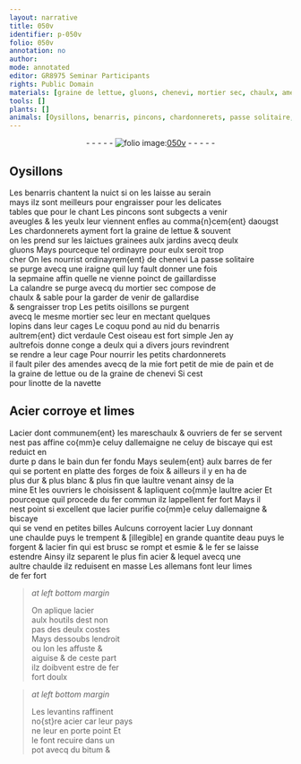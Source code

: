 ```yaml
---
layout: narrative
title: 050v
identifier: p-050v
folio: 050v
annotation: no
author:
mode: annotated
editor: GR8975 Seminar Participants
rights: Public Domain
materials: [graine de lettue, gluons, chenevi, mortier sec, chaulx, amendes, mie, pain, graine de chenevi, navette, Acier, acier, fer, fer fondu, eau, bitum]
tools: []
plants: []
animals: [Oysillons, benarris, pincons, chardonnerets, passe solitaire, iraigne, calandre, oisillons, coquu, verdaule, linotte]
---
```


<div class="folio" align="center">- - - - - <a href="http://gallica.bnf.fr/ark:/12148/btv1b10500001g/f106.image" target="_blank"><img src="https://cu-mkp.github.io/2017-workshop-edition/assets/photo-icon.png" alt="folio image: " style="display:inline-block; margin-bottom:-3px;"/>050v</a> - - - - - </div>  
  

## <span class="al">Oysillons</span>

 
Les <span class="al">benarris</span> chantent la nuict si on les laisse au serain<br/> mays ilz sont meilleurs pour engraisser pour les delicates<br/> tables que pour le chant Les <span class="al">pincons</span> sont subgects a venir<br/> aveugles & les yeulx leur viennent enfles au comma{n}cem{ent} daougst<br/> Les <span class="al">chardonnerets</span> ayment fort la <span class="m">graine de lettue</span> & souvent<br/> on les prend sur les laictues grainees aulx jardins avecq deulx<br/> <span class="m">gluons</span> Mays pourceque tel ordinayre pour eulx seroit trop<br/> cher On les nourrist ordinayrem{ent} de <span class="m">chenevi</span> La <span class="al">passe solitaire</span><br/> se purge avecq une <span class="al">iraigne</span> quil luy fault donner une fois<br/> la sepmaine affin quelle ne vienne poinct de gaillardisse<br/> La <span class="al">calandre</span> se purge avecq du <span class="m">mortier sec</span> compose de<br/> <span class="m">chaulx</span> & sable pour la garder de venir de gallardise<br/> & sengraisser trop Les petits <span class="al">oisillons</span> se purgent<br/> avecq le mesme <span class="m">mortier sec</span> leur en mectant quelques<br/> lopins dans leur cages Le <span class="al">coquu</span> pond au nid du <span class="al">benarris</span><br/> aultrem{ent} dict <span class="al">verdaule</span> Cest oiseau est fort simple Jen ay<br/> aultrefois donne conge a deulx qui a divers jours revindrent<br/> se rendre a leur cage Pour nourrir les petits <span class="al">chardonnerets</span><br/> il fault piler des <span class="m">amendes</span> avecq de la mie fort petit de <span class="m">mie</span> de <span class="m">pain</span> et de<br/> la <span class="m">graine de lettue</span> ou de la <span class="m">graine de chenevi</span> Si cest<br/> pour <span class="al">linotte</span> de la <span class="m">navette</span>
 
 
  

## <span class="m">Acier</span> corroye et limes

 
L<span class="m">acier</span> dont communem{ent} les <span class="pro">mareschaulx</span> & <span class="pro">ouvriers de <span class="m">fer</span></span> se servent<br/> nest pas affine co{mm}e celuy d<span class="pl">allemaigne</span> ne celuy de <span class="pl">biscaye</span> qui est reduict en<br/> durte p dans le bain dun <span class="m">fer fondu</span> Mays seulem{ent} aulx barres de <span class="m">fer</span><br/> qui se portent en platte des forges de <span class="pl">foix</span> & ailleurs il y en ha de<br/> plus dur & plus blanc & plus fin que laultre venant ainsy de la<br/> mine Et les <span class="pro">ouvriers</span> le choisissent & lapliquent co{mm}e laultre <span class="m">acier</span> Et<br/> pourceque quil procede du <span class="m">fer</span> commun ilz lappellent <span class="m">fer</span> fort Mays il<br/> nest point si excellent que l<span class="m">acier</span> purifie co{mm}e celuy d<span class="pl">allemaigne</span> & <span class="pl">biscaye</span><br/> qui se vend en petites billes Aulcuns corroyent l<span class="m">acier</span> Luy donnant<br/> une chaulde puys le trempent & [illegible] en grande quantite d<span class="m">eau</span> puys le<br/> forgent & l<span class="m">acier</span> fin qui est brusc se rompt et esmie & le <span class="m">fer</span> se laisse<br/> estendre Ainsy ilz separent le plus fin <span class="m">acier</span> & lequel avecq une<br/> aultre chaulde ilz reduisent en masse Les <span class="pl">allemans</span> font leur limes<br/> de <span class="m">fer</span> fort
 
> *at left bottom margin*
> 
>   On aplique l<span class="m">acier</span><br/> aulx houtils dest non<br/> pas des deulx costes<br/> Mays dessoubs lendroit<br/> ou lon les affuste &<br/> aiguise & de ceste part<br/> ilz doibvent estre de <span class="m">fer</span><br/> fort doulx
 
> *at left bottom margin*
> 
>   Les <span class="pl">levantins</span> raffinent<br/> no{st}re <span class="m">acier</span> car leur pays<br/> ne leur en porte point Et<br/> le font recuire dans un<br/> pot avecq du <span class="m">bitum</span> &
 
